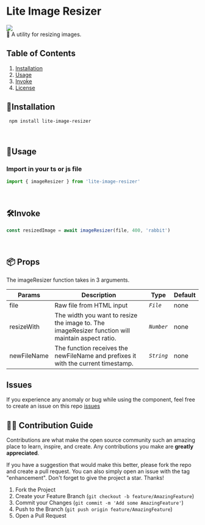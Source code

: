 # Lite Image Resizer

 <img src="./header.png?raw=true">
   <br>
🥤 A utility for resizing images.
  <br>
  
## Table of Contents

1. [Installation](#installation)
2. [Usage](#usage)
3. [Invoke](#invoke)
4. [License](#license)

## 💽Installation

```
 npm install lite-image-resizer
```

<br>

## 📄Usage

### Import in your ts or js file

```jsx
import { imageResizer } from 'lite-image-resizer'
```

<br>

## 🛠Invoke

```jsx
const resizedImage = await imageResizer(file, 400, 'rabbit')
```

<br>

## 📦 Props

The imageResizer function takes in 3 arguments.

| Params      | Description                                                                                      | Type       | Default |
| ----------- | ------------------------------------------------------------------------------------------------ | ---------- | ------- |
| file        | Raw file from HTML input                                                                         | _`File`_   | none    |
| resizeWith  | The width you want to resize the image to. The imageResizer function will maintain aspect ratio. | _`Number`_ | none    |
| newFileName | The function receives the newFileName and prefixes it with the current timestamp.                | _`String`_ | none    |

## Issues

If you experience any anomaly or bug while using the component, feel free to create an issue on this repo
[issues](https://github.com/Adebiyiart7/lite-image-resizer/issues/new/choose)
<br>

## 👷🏽 Contribution Guide

Contributions are what make the open source community such an amazing place to learn, inspire, and create. Any contributions you make are **greatly appreciated**.

If you have a suggestion that would make this better, please fork the repo and create a pull request. You can also simply open an issue with the tag "enhancement".
Don't forget to give the project a star. Thanks!

1. Fork the Project
2. Create your Feature Branch (`git checkout -b feature/AmazingFeature`)
3. Commit your Changes (`git commit -m 'Add some AmazingFeature'`)
4. Push to the Branch (`git push origin feature/AmazingFeature`)
5. Open a Pull Request
